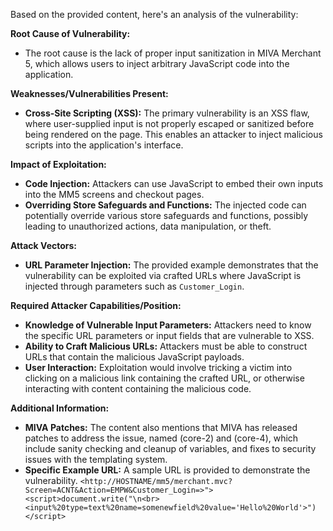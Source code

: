 Based on the provided content, here's an analysis of the vulnerability:

**Root Cause of Vulnerability:**

*   The root cause is the lack of proper input sanitization in MIVA Merchant 5, which allows users to inject arbitrary JavaScript code into the application.

**Weaknesses/Vulnerabilities Present:**

*   **Cross-Site Scripting (XSS):** The primary vulnerability is an XSS flaw, where user-supplied input is not properly escaped or sanitized before being rendered on the page. This enables an attacker to inject malicious scripts into the application's interface.

**Impact of Exploitation:**

*   **Code Injection:** Attackers can use JavaScript to embed their own inputs into the MM5 screens and checkout pages.
*   **Overriding Store Safeguards and Functions:** The injected code can potentially override various store safeguards and functions, possibly leading to unauthorized actions, data manipulation, or theft.

**Attack Vectors:**

*   **URL Parameter Injection:** The provided example demonstrates that the vulnerability can be exploited via crafted URLs where JavaScript is injected through parameters such as `Customer_Login`.

**Required Attacker Capabilities/Position:**

*   **Knowledge of Vulnerable Input Parameters:** Attackers need to know the specific URL parameters or input fields that are vulnerable to XSS.
*   **Ability to Craft Malicious URLs:** Attackers must be able to construct URLs that contain the malicious JavaScript payloads.
*   **User Interaction:** Exploitation would involve tricking a victim into clicking on a malicious link containing the crafted URL, or otherwise interacting with content containing the malicious code.

**Additional Information:**

*   **MIVA Patches:** The content also mentions that MIVA has released patches to address the issue, named (core-2) and (core-4), which include sanity checking and cleanup of variables, and fixes to security issues with the templating system.
*   **Specific Example URL:** A sample URL is provided to demonstrate the vulnerability.
    `<http://HOSTNAME/mm5/merchant.mvc?Screen=ACNT&Action=EMPW&Customer_Login=>"><script>document.write("\n<br><input%20type=text%20name=somenewfield%20value='Hello%20World'>")</script>`
